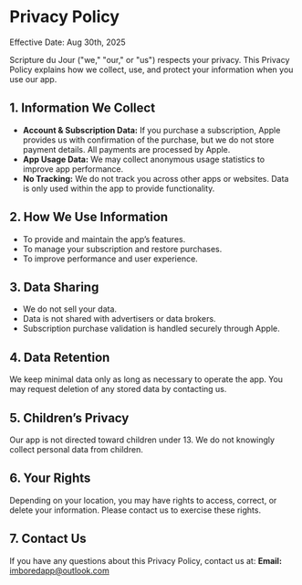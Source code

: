 # Privacy Policy

Effective Date: Aug 30th, 2025

Scripture du Jour ("we," "our," or "us") respects your privacy. This Privacy Policy explains how we collect, use, and protect your information when you use our app.

## 1. Information We Collect
- **Account & Subscription Data:** If you purchase a subscription, Apple provides us with confirmation of the purchase, but we do not store payment details. All payments are processed by Apple.
- **App Usage Data:** We may collect anonymous usage statistics to improve app performance.
- **No Tracking:** We do not track you across other apps or websites. Data is only used within the app to provide functionality.

## 2. How We Use Information
- To provide and maintain the app’s features.
- To manage your subscription and restore purchases.
- To improve performance and user experience.

## 3. Data Sharing
- We do not sell your data.
- Data is not shared with advertisers or data brokers.
- Subscription purchase validation is handled securely through Apple.

## 4. Data Retention
We keep minimal data only as long as necessary to operate the app. You may request deletion of any stored data by contacting us.

## 5. Children’s Privacy
Our app is not directed toward children under 13. We do not knowingly collect personal data from children.

## 6. Your Rights
Depending on your location, you may have rights to access, correct, or delete your information. Please contact us to exercise these rights.

## 7. Contact Us
If you have any questions about this Privacy Policy, contact us at:
**Email:** imboredapp@outlook.com  
